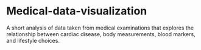 # Medical-data-visualization
A short analysis of data taken from medical examinations that explores the relationship between cardiac disease, body measurements, blood markers, and lifestyle choices.
